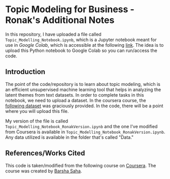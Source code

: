 # Topic Modeling for Business - Ronak's Additional Notes 

In this repository, I have uploaded a file called ```Topic_Modelling_Notebook.ipynb```, which is a Jupyter notebook meant for use in *Google Colab*, which is accessible at the following [link](colab.research.google.com). The idea is to upload this Python notebook to Google Colab so you can run/access the code. 

## Introduction

The point of the code/repository is to learn about topic modeling, which is an efficient unsupervised machine learning tool that helps in analyzing the latent themes from text datasets. In order to complete tasks in this notebook, we need to upload a dataset. In the coursera course, the [following dataset](https://docs.google.com/spreadsheets/d/10_X-Elz6aQR12E6YUh9qwYUxml7AZLTcr4Lv3WV7SEs/edit#gid=1891496005) was graciously provided. In the code, there will be a point where you will upload this file. 

My version of the file is called ```Topic_Modelling_Notebook_RonakVersion.ipynb``` and the one I've modified from Coursera is available in ```Topic_Modelling_Notebook_RonakVersion.ipynb```. Any data utilized is available in the folder that's called "Data."

## References/Works Cited

This code is taken/modified from the following course on [Coursera](https://www.coursera.org/projects/introduction-to-topic-modeling-for-business). The course was created by [Barsha Saha](https://www.coursera.org/instructor/barsha-saha). 

